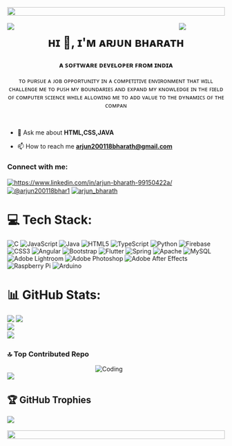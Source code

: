 
 <img src="https://i.imgur.com/dBaSKWF.gif" height="20" width="100%">
<div style="position: fixed; top: 0; left: 0; width: 100%; display: flex; justify-content: center; align-items: flex-start; z-index: 9999;">
  <img src="dd-ezgif.com-video-to-gif-converter.gif" alt="Animated GIF" style=" height: 00PX; width: 1200px">
</div>

<img align="left" src="https://user-images.githubusercontent.com/65187002/144930161-2f783401-8d27-4fdf-a2f7-cc0ba32f1f1f.gif" width="21%" style="display:inline;"><img align="right" src="https://user-images.githubusercontent.com/65187002/144930161-2f783401-8d27-4fdf-a2f7-cc0ba32f1f1f.gif" width="21%" style="display:inline;">
<h1 align="center">ʜɪ 👋, ɪ'ᴍ ᴀʀᴊᴜɴ ʙʜᴀʀᴀᴛʜ</h1>
<h3 align="center">ᴀ ꜱᴏꜰᴛᴡᴀʀᴇ ᴅᴇᴠᴇʟᴏᴘᴇʀ ꜰʀᴏᴍ ɪɴᴅɪᴀ</h3>
<p align="center">ᴛᴏ ᴘᴜʀꜱᴜᴇ ᴀ ᴊᴏʙ ᴏᴘᴘᴏʀᴛᴜɴɪᴛʏ ɪɴ ᴀ ᴄᴏᴍᴘᴇᴛɪᴛɪᴠᴇ ᴇɴᴠɪʀᴏɴᴍᴇɴᴛ ᴛʜᴀᴛ ᴡɪʟʟ ᴄʜᴀʟʟᴇɴɢᴇ ᴍᴇ ᴛᴏ ᴘᴜꜱʜ ᴍʏ ʙᴏᴜɴᴅᴀʀɪᴇꜱ ᴀɴᴅ ᴇxᴘᴀɴᴅ ᴍʏ ᴋɴᴏᴡʟᴇᴅɢᴇ ɪɴ ᴛʜᴇ ꜰɪᴇʟᴅ ᴏꜰ ᴄᴏᴍᴘᴜᴛᴇʀ ꜱᴄɪᴇɴᴄᴇ ᴡʜɪʟᴇ ᴀʟʟᴏᴡɪɴɢ ᴍᴇ ᴛᴏ ᴀᴅᴅ ᴠᴀʟᴜᴇ ᴛᴏ ᴛʜᴇ ᴅʏɴᴀᴍɪᴄꜱ ᴏꜰ ᴛʜᴇ ᴄᴏᴍᴘᴀɴ</p>
<p align="center"> <br>


- 💬 Ask me about **HTML,CSS,JAVA**

- 📫 How to reach me **arjun200118bharath@gmail.com**

<h3 align="left">Connect with me:</h3>
<p align="left">
  <a href="https://linkedin.com/in/https://www.linkedin.com/in/arjun-bharath-99150422a/" target="blank"><img align="center" src="https://raw.githubusercontent.com/rahuldkjain/github-profile-readme-generator/master/src/images/icons/Social/linked-in-alt.svg" alt="https://www.linkedin.com/in/arjun-bharath-99150422a/" height="30" width="40" /></a>
<a href="https://www.hackerrank.com/@arjun200118bhar1" target="blank"><img align="center" src="https://raw.githubusercontent.com/rahuldkjain/github-profile-readme-generator/master/src/images/icons/Social/hackerrank.svg" alt="@arjun200118bhar1" height="30" width="40" /></a>
<a href="https://www.leetcode.com/arjun_bharath" target="blank"><img align="center" src="https://raw.githubusercontent.com/rahuldkjain/github-profile-readme-generator/master/src/images/icons/Social/leet-code.svg" alt="arjun_bharath" height="30" width="40" /></a><br>
 
 <h1></h1>
</p>

# 💻 Tech Stack:
![C](https://img.shields.io/badge/c-%2300599C.svg?style=for-the-badge&logo=c&logoColor=white) ![JavaScript](https://img.shields.io/badge/javascript-%23323330.svg?style=for-the-badge&logo=javascript&logoColor=%23F7DF1E) ![Java](https://img.shields.io/badge/java-%23ED8B00.svg?style=for-the-badge&logo=openjdk&logoColor=white) ![HTML5](https://img.shields.io/badge/html5-%23E34F26.svg?style=for-the-badge&logo=html5&logoColor=white) ![TypeScript](https://img.shields.io/badge/typescript-%23007ACC.svg?style=for-the-badge&logo=typescript&logoColor=white) ![Python](https://img.shields.io/badge/python-3670A0?style=for-the-badge&logo=python&logoColor=ffdd54) ![Firebase](https://img.shields.io/badge/firebase-%23039BE5.svg?style=for-the-badge&logo=firebase) ![CSS3](https://img.shields.io/badge/css3-%231572B6.svg?style=for-the-badge&logo=css3&logoColor=white) ![Angular](https://img.shields.io/badge/angular-%23DD0031.svg?style=for-the-badge&logo=angular&logoColor=white) ![Bootstrap](https://img.shields.io/badge/bootstrap-%238511FA.svg?style=for-the-badge&logo=bootstrap&logoColor=white) ![Flutter](https://img.shields.io/badge/Flutter-%2302569B.svg?style=for-the-badge&logo=Flutter&logoColor=white) ![Spring](https://img.shields.io/badge/spring-%236DB33F.svg?style=for-the-badge&logo=spring&logoColor=white) ![Apache](https://img.shields.io/badge/apache-%23D42029.svg?style=for-the-badge&logo=apache&logoColor=white) ![MySQL](https://img.shields.io/badge/mysql-%2300000f.svg?style=for-the-badge&logo=mysql&logoColor=white) ![Adobe Lightroom](https://img.shields.io/badge/Adobe%20Lightroom-31A8FF.svg?style=for-the-badge&logo=Adobe%20Lightroom&logoColor=white) ![Adobe Photoshop](https://img.shields.io/badge/adobe%20photoshop-%2331A8FF.svg?style=for-the-badge&logo=adobe%20photoshop&logoColor=white) ![Adobe After Effects](https://img.shields.io/badge/Adobe%20After%20Effects-9999FF.svg?style=for-the-badge&logo=Adobe%20After%20Effects&logoColor=white) ![Raspberry Pi](https://img.shields.io/badge/-RaspberryPi-C51A4A?style=for-the-badge&logo=Raspberry-Pi) ![Arduino](https://img.shields.io/badge/-Arduino-00979D?style=for-the-badge&logo=Arduino&logoColor=white)

# 📊 GitHub Stats:
![](https://github-readme-stats.vercel.app/api?username=Arjunbharath007&theme=tokyonight&hide_border=true&include_all_commits=false&count_private=false)
![](https://github-readme-streak-stats.herokuapp.com/?user=Arjunbharath007&theme=tokyonight&hide_border=true)<br/> ![](https://github-readme-stats.vercel.app/api/top-langs/?username=Arjunbharath007&theme=tokyonight&hide_border=true&include_all_commits=false&count_private=false&layout=compact)<br/> [![](https://visitcount.itsvg.in/api?id=Arjunbharath007&icon=1&color=3)](https://visitcount.itsvg.in)

### 🔝 Top Contributed Repo
![]()
<img align="right" alt="Coding" width="300" src="https://user-images.githubusercontent.com/74038190/229223263-cf2e4b07-2615-4f87-9c38-e37600f8381a.gif">
<br>
![](https://github-contributor-stats.vercel.app/api?username=Arjunbharath007&limit=5&theme=dark&combine_all_yearly_contributions=true)
<BR>

## 🏆 GitHub Trophies
![](https://github-profile-trophy.vercel.app/?username=Arjunbharath007&theme=onestar&no-frame=true&no-bg=true&margin-w=4)




 <img src="https://i.imgur.com/dBaSKWF.gif" height="20" width="100%">
